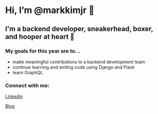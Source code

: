 # Hi, I’m @markkimjr 👋

## I'm a backend developer, sneakerhead, boxer, and hooper at heart 🏀

### My goals for this year are to...
- make meaningful contributions to a backend development team
- continue learning and writing code using Django and Flask
- learn GraphQL

### Connect with me:
[Linkedin](https://www.linkedin.com/in/markkimjr)

[Blog](https://velog.io/@markkimjr)

<!---
markkimjr/markkimjr is a ✨ special ✨ repository because its `README.md` (this file) appears on your GitHub profile.
You can click the Preview link to take a look at your changes.
--->
